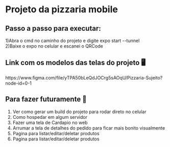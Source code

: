 <h1>Projeto da pizzaria mobile</h1>

<h2>Passo a passo para executar:</h2>

1)Abra o cmd no caminho do projeto e digite expo start --tunnel<br>
2)Baixe o expo no celular e escanei o QRCode

<h2>Link com os modelos das telas do projeto 🖥</h2>
https://www.figma.com/file/yTPA50bLeQdJOCrg5sAOqU/Pizzaria-Sujeito?node-id=0-1

<h2>  Para fazer futuramente 🚀</h2>

1) Ver como gerar um build do projeto para rodar direto no celular<br>
2) Como hospedar em algum servidor
3) Fazer uma tela de Cardapio no web
4) Arrumar a tela de detalhes do pedido para ficar mais bonito visualmente
5) Pagina para listar/editar/deletar produtos 
6) Pagina para listar/editar/deletar produtos 

